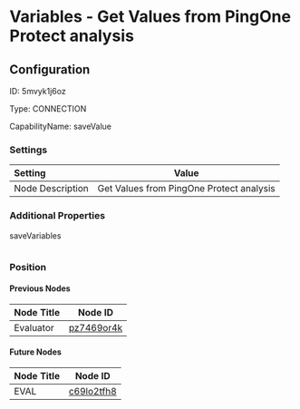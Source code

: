 # Variables - Get Values from PingOne Protect analysis
## Configuration
ID:  5mvyk1j6oz

Type: CONNECTION 

CapabilityName: saveValue

### Settings
| Setting | Value  |
| :------------------------ | ---------------------------------------- |
| Node Description | Get Values from PingOne Protect analysis | 





### Additional Properties
saveVariables
```
```





### Position

#### Previous Nodes
| Node Title | Node ID |
| :------------- | ------------ |
| Evaluator | [pz7469or4k](./pz7469or4k.md) | 
 
 #### Future Nodes
| Node Title | Node ID |
| :------------- | ------------ |
| EVAL |[c69lo2tfh8](./c69lo2tfh8.md) | 